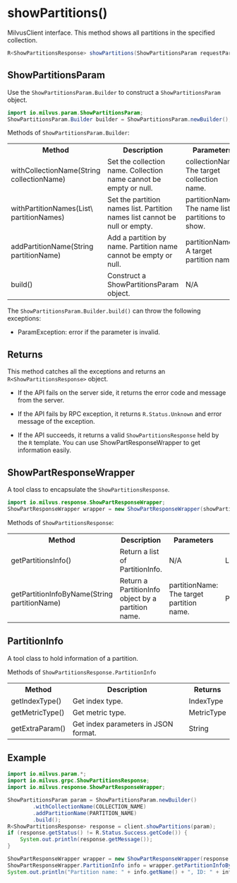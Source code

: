 # showPartitions()

MilvusClient interface. This method shows all partitions in the specified collection.

```java
R<ShowPartitionsResponse> showPartitions(ShowPartitionsParam requestParam);
```

## ShowPartitionsParam

Use the `ShowPartitionsParam.Builder` to construct a `ShowPartitionsParam` object.

```java
import io.milvus.param.ShowPartitionsParam;
ShowPartitionsParam.Builder builder = ShowPartitionsParam.newBuilder();
```

Methods of `ShowPartitionsParam.Builder`:

<table>
    <tr>
        <th>Method</th>
        <th>Description</th>
        <th>Parameters</th>
    </tr>
    <tr>
        <td>withCollectionName(String collectionName)</td>
        <td>Set the collection name. Collection name cannot be empty or null.</td>
        <td>collectionName: The target collection name.</td>
    </tr>
    <tr>
        <td>withPartitionNames(List\<String> partitionNames)</td>
        <td>Set the partition names list. Partition names list cannot be null or empty.</td>
        <td>partitionNames: The name list of partitions to show.</td>
    </tr>
    <tr>
        <td>addPartitionName(String partitionName)</td>
        <td>Add a partition by name. Partition name cannot be empty or null.</td>
        <td>partitionName: A target partition name.</td>
    </tr>
    <tr>
        <td>build()</td>
        <td>Construct a ShowPartitionsParam object.</td>
        <td>N/A</td>
    </tr>
</table>

The `ShowPartitionsParam.Builder.build()` can throw the following exceptions:

- ParamException: error if the parameter is invalid.

## Returns

This method catches all the exceptions and returns an `R<ShowPartitionsResponse>` object.

- If the API fails on the server side, it returns the error code and message from the server.

- If the API fails by RPC exception, it returns `R.Status.Unknown` and error message of the exception.

- If the API succeeds, it returns a valid `ShowPartitionsResponse` held by the `R` template. You can use ShowPartResponseWrapper to get information easily.

## ShowPartResponseWrapper

A tool class to encapsulate the `ShowPartitionsResponse`. 

```java
import io.milvus.response.ShowPartResponseWrapper;
ShowPartResponseWrapper wrapper = new ShowPartResponseWrapper(showPartitionsResponse);
```

Methods of `ShowPartitionsResponse`:

<table>
   <tr>
     <th><strong>Method</strong></th>
     <th><strong>Description</strong></th>
     <th><strong>Parameters</strong></th>
     <th><strong>Returns</strong></th>
   </tr>
   <tr>
     <td>getPartitionsInfo()<br/></td>
     <td>Return a list of PartitionInfo.</td>
     <td>N/A</td>
     <td>List\<PartitionInfo></td>
   </tr>
   <tr>
     <td>getPartitionInfoByName(String partitionName)<br/></td>
     <td>Return a PartitionInfo object by a partition name.</td>
     <td>partitionName: The target partition name.</td>
     <td>PartitionInfo</td>
   </tr>
</table>

## PartitionInfo

A tool class to hold information of a partition.

Methods of `ShowPartitionsResponse.PartitionInfo`

<table>
   <tr>
     <th><strong>Method</strong></th>
     <th><strong>Description</strong></th>
     <th><strong>Returns</strong></th>
   </tr>
   <tr>
     <td>getIndexType()</td>
     <td>Get index type.</td>
     <td>IndexType</td>
   </tr>
   <tr>
     <td>getMetricType()</td>
     <td>Get metric type.</td>
     <td>MetricType</td>
   </tr>
   <tr>
     <td>getExtraParam()</td>
     <td>Get index parameters in JSON format.</td>
     <td>String</td>
   </tr>
</table>

## Example

```java
import io.milvus.param.*;
import io.milvus.grpc.ShowPartitionsResponse;
import io.milvus.response.ShowPartResponseWrapper;

ShowPartitionsParam param = ShowPartitionsParam.newBuilder()
        .withCollectionName(COLLECTION_NAME)
        .addPartitionName(PARTITION_NAME)
        .build();
R<ShowPartitionsResponse> response = client.showPartitions(param);
if (response.getStatus() != R.Status.Success.getCode()) {
    System.out.println(response.getMessage());
}

ShowPartResponseWrapper wrapper = new ShowPartResponseWrapper(response.getData());
ShowPartResponseWrapper.PartitionInfo info = wrapper.getPartitionInfoByName("_default");
System.out.println("Partition name: " + info.getName() + ", ID: " + info.getId() + ", in-memory: " + info.getInMemoryPercentage() + "%");
```
